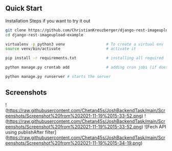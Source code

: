 ## Quick Start
Installation Steps if you want to try it out
```bash
git clone https://github.com/ChristianKreuzberger/django-rest-imageupload-example.git
cd django-rest-imageupload-example

virtualenv -p python3 venv                  # To create a virtual env
source venv/bin/activate                    # activate it

pip install -r requirements.txt             # installing all required libs

python manage.py crontab add                # adding cron jobs (if doesn't work please execute this line one more time)

python manage.py runserver # starts the server 
```

## Screenshots


!(https://raw.githubusercontent.com/Chetan45s/JoshBackendTask/main/Screenshots/Screenshot%20from%202021-11-19%2015-33-52.png)
!(https://raw.githubusercontent.com/Chetan45s/JoshBackendTask/main/Screenshots/Screenshot%20from%202021-11-19%2015-33-52.png)
![Fech API using publishAfter filter] (https://raw.githubusercontent.com/Chetan45s/JoshBackendTask/main/Screenshots/Screenshot%20from%202021-11-19%2015-34-19.png)  
